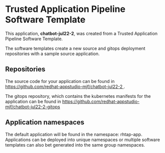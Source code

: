 # Trusted Application Pipeline Software Template

This application, **chatbot-jul22-2**, was created from a Trusted Application Pipeline Software Template.

The software templates create a new source and gitops deployment repositories with a sample source application. 

## Repositories

The source code for your application can be found in [https://github.com/redhat-appstudio-mjf/chatbot-jul22-2 ](https://github.com/redhat-appstudio-mjf/chatbot-jul22-2 ).
 
The gitops repository, which contains the kubernetes manifests for the application can be found in 
[https://github.com/redhat-appstudio-mjf/chatbot-jul22-2-gitops ](https://github.com/redhat-appstudio-mjf/chatbot-jul22-2-gitops ) 

## Application namespaces 

The default application will be found in the namespace: rhtap-app. Applications can be deployed into unique namespaces or multiple software templates can also bet generated into the same group namespaces.  
